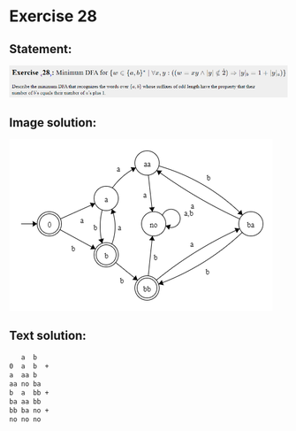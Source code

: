 # Exercise 28

## Statement:
![Statement](https://github.com/AdriCri22/Teoria-Computacion-TC-FIB/blob/main/DFA/28/Statement_28.png)

## Image solution:
![Solution](https://github.com/AdriCri22/Teoria-Computacion-TC-FIB/blob/main/DFA/28/Image_sol_28.png)

## Text solution:
       a  b 
    0  a  b  +
    a  aa b 
    aa no ba
    b  a  bb +
    ba aa bb
    bb ba no +
    no no no
